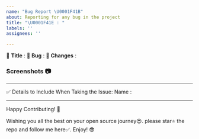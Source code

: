 ```yaml
---
name: "Bug Report \U0001F41B"
about: Reporting for any bug in the project
title: "\U0001F41E : "
labels: ''
assignees: ''

---
```


:red_circle: **Title** :
:red_circle: **Bug** :
:red_circle: **Changes** :  <!-- Explain the approach to handle this bug. -->


### Screenshots 📷
<!-- Write N/A if not available-->


************************************************************

✅ Details to Include When Taking the Issue:
Name :

***********************************************************************

Happy Contributing! 🚀

Wishing you all the best on your open source journey😍. 
please star⭐ the repo and follow me here✅. 
Enjoy! 😎
